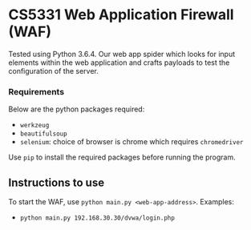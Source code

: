 # CS5331 Web Application Firewall (WAF)

Tested using Python 3.6.4. Our web app spider which looks for input elements within the web application 
and crafts payloads to test the configuration of the server.  

### Requirements
Below are the python packages required:
* `werkzeug`
* `beautifulsoup`
* `selenium`: choice of browser is chrome which requires `chromedriver`


Use `pip` to install the required packages before running the program.

## Instructions to use
To start the WAF, use `python main.py <web-app-address>`. Examples:
* `python main.py 192.168.30.30/dvwa/login.php`

